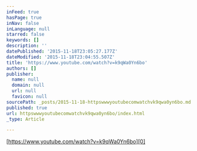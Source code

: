 ```yaml
---
inFeed: true
hasPage: true
inNav: false
inLanguage: null
starred: false
keywords: []
description: ''
datePublished: '2015-11-18T23:05:27.177Z'
dateModified: '2015-11-18T23:04:55.507Z'
title: 'https://www.youtube.com/watch?v=k9qWa0Yn6bo'
authors: []
publisher:
  name: null
  domain: null
  url: null
  favicon: null
sourcePath: _posts/2015-11-18-httpswwwyoutubecomwatchvk9qwa0yn6bo.md
published: true
url: httpswwwyoutubecomwatchvk9qwa0yn6bo/index.html
_type: Article

---
```

[https://www.youtube.com/watch?v=k9qWa0Yn6bo][0]

[0]: https://www.youtube.com/watch?v=k9qWa0Yn6bo